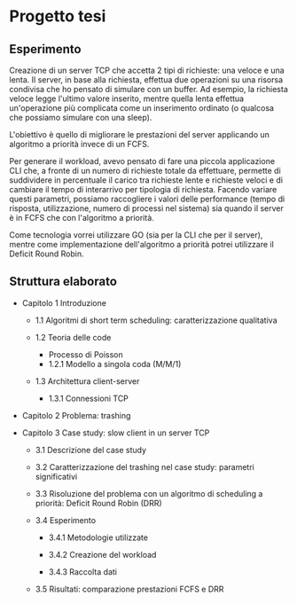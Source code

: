 # Progetto tesi

## Esperimento

Creazione di un server TCP che accetta 2 tipi di richieste: una veloce e una lenta. Il server, in base alla richiesta, effettua due operazioni su una risorsa condivisa che ho pensato di simulare con un buffer. Ad esempio, la richiesta veloce legge l'ultimo valore inserito, mentre quella lenta effettua un'operazione più complicata come un inserimento ordinato (o qualcosa che possiamo simulare con una sleep).

L'obiettivo è quello di migliorare le prestazioni del server applicando un algoritmo a priorità invece di un FCFS.

Per generare il workload, avevo pensato di fare una piccola applicazione CLI che, a fronte di un numero di richieste totale da effettuare, permette di suddividere in percentuale il carico tra richieste lente e richieste veloci e di cambiare il tempo di interarrivo per tipologia di richiesta. Facendo variare questi parametri, possiamo raccogliere i valori delle performance (tempo di risposta, utilizzazione, numero di processi nel sistema) sia quando il server è in FCFS che con l'algoritmo a priorità.

Come tecnologia vorrei utilizzare GO (sia per la CLI che per il server), mentre come implementazione dell'algoritmo a priorità potrei utilizzare il Deficit Round Robin.

## Struttura elaborato

* Capitolo 1 Introduzione

    * 1.1 Algoritmi di short term scheduling: caratterizzazione qualitativa

    * 1.2 Teoria delle code
    
        * Processo di Poisson
        * 1.2.1 Modello a singola coda (M/M/1)

    * 1.3 Architettura client-server

        * 1.3.1 Connessioni TCP

* Capitolo 2 Problema: trashing

* Capitolo 3 Case study: slow client in un server TCP

    * 3.1 Descrizione del case study

    * 3.2 Caratterizzazione del trashing nel case study: parametri significativi

    * 3.3 Risoluzione del problema con un algoritmo di scheduling a priorità: Deficit Round Robin (DRR)

    * 3.4 Esperimento

        * 3.4.1 Metodologie utilizzate

        * 3.4.2 Creazione del workload

        * 3.4.3 Raccolta dati

    * 3.5 Risultati: comparazione prestazioni FCFS e DRR
